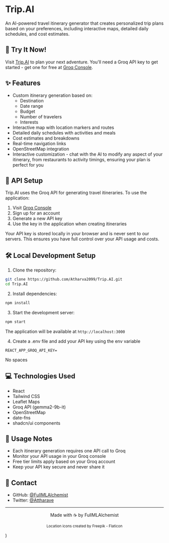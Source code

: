 # Trip.AI 

An AI-powered travel itinerary generator that creates personalized trip plans based on your preferences, including interactive maps, detailed daily schedules, and cost estimates.

## 🚀 Try It Now!

Visit [Trip.AI](https://atharva2099.github.io/Trip.AI/) to plan your next adventure. You'll need a Groq API key to get started - get one for free at [Groq Console](https://console.groq.com/keys).

## ✨ Features

- Custom itinerary generation based on:
  - Destination
  - Date range
  - Budget
  - Number of travelers
  - Interests
- Interactive map with location markers and routes
- Detailed daily schedules with activities and meals
- Cost estimates and breakdowns
- Real-time navigation links
- OpenStreetMap integration
- Interactive customization - chat with the AI to modify any aspect of your itinerary, from restaurants to activity timings, ensuring your plan is perfect for you

## 🔑 API Setup

Trip.AI uses the Groq API for generating travel itineraries. To use the application:

1. Visit [Groq Console](https://console.groq.com/keys)
2. Sign up for an account
3. Generate a new API key
4. Use the key in the application when creating itineraries

Your API key is stored locally in your browser and is never sent to our servers. This ensures you have full control over your API usage and costs.

## 🛠️ Local Development Setup

1. Clone the repository:
```bash
git clone https://github.com/Atharva2099/Trip.AI.git
cd Trip.AI
```

2. Install dependencies:
```bash
npm install
```

3. Start the development server:
```bash
npm start
```

The application will be available at `http://localhost:3000`

4. Create a .env file and add your API key using the env variable
```Text
REACT_APP_GROQ_API_KEY=
```
No spaces

## 💻 Technologies Used

- React
- Tailwind CSS
- Leaflet Maps
- Groq API (gemma2-9b-it)
- OpenStreetMap
- date-fns
- shadcn/ui components

## 📝 Usage Notes

- Each itinerary generation requires one API call to Groq
- Monitor your API usage in your Groq console
- Free tier limits apply based on your Groq account
- Keep your API key secure and never share it

## 📧 Contact

- GitHub: [@FullMLAlchemist](https://github.com/Atharva2099)
- Twitter: [@Attharave](https://x.com/attharave)

---
<p align="center">
  Made with ☕️  by FullMLAlchemist
</p>

<p align="center">
  <small>Location icons created by Freepik - Flaticon</small>
</p>)
